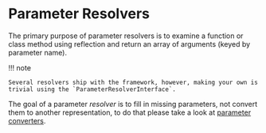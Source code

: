 # Parameter Resolvers

The primary purpose of parameter resolvers is to examine a function or class method using reflection and return an array of arguments (keyed by parameter name).

!!! note

    Several resolvers ship with the framework, however, making your own is trivial using the `ParameterResolverInterface`.

The goal of a parameter _resolver_ is to fill in missing parameters, not convert them to another representation, to do that please take a look at [parameter converters](parameter_converters.md).

